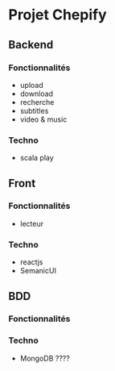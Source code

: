 # Projet Chepify

## Backend
### Fonctionnalités
- upload
- download
- recherche 
- subtitles
- video & music

### Techno
- scala play

## Front
### Fonctionnalités
- lecteur 

### Techno
- reactjs
- SemanicUI

## BDD
### Fonctionnalités

### Techno
- MongoDB ????
